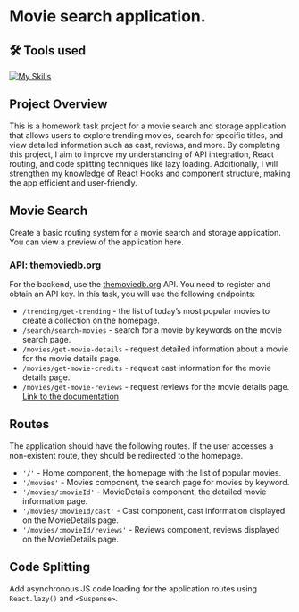 # Movie search application.

## 🛠 Tools used

[![My Skills](https://skillicons.dev/icons?i=html,css,js,react,npm,webpack,vscode)](https://skillicons.dev)

## Project Overview

This is a homework task project for a movie search and storage application that allows users to explore trending movies, search for specific titles, and view detailed information such as cast, reviews, and more.
By completing this project, I aim to improve my understanding of API integration, React routing, and code splitting techniques like lazy loading. 
Additionally, I will strengthen my knowledge of React Hooks and component structure, making the app efficient and user-friendly.

## Movie Search  

Create a basic routing system for a movie search and storage application. You can view a preview of the application here.

### API: themoviedb.org

For the backend, use the [themoviedb.org](https://www.themoviedb.org/) API. You need to register and obtain an API key. In this task, you will use the following endpoints:

- `/trending/get-trending` - the list of today’s most popular movies to create a collection on the homepage.
- `/search/search-movies` - search for a movie by keywords on the movie search page.
- `/movies/get-movie-details` - request detailed information about a movie for the movie details page.
- `/movies/get-movie-credits` - request cast information for the movie details page.
- `/movies/get-movie-reviews` - request reviews for the movie details page.  
[Link to the documentation](https://developers.themoviedb.org/3)

## Routes

The application should have the following routes. If the user accesses a non-existent route, they should be redirected to the homepage.

- `'/'` - Home component, the homepage with the list of popular movies.
- `'/movies'` - Movies component, the search page for movies by keyword.
- `'/movies/:movieId'` - MovieDetails component, the detailed movie information page.
- `'/movies/:movieId/cast'` - Cast component, cast information displayed on the MovieDetails page.
- `'/movies/:movieId/reviews'` - Reviews component, reviews displayed on the MovieDetails page.

## Code Splitting

Add asynchronous JS code loading for the application routes using `React.lazy()` and `<Suspense>`.
